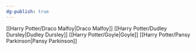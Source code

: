 ```yaml
---
dg-publish: true
---
```

[[Harry Potter/Draco Malfoy\|Draco Malfoy]]
[[Harry Potter/Dudley Dursley\|Dudley Dursley]]
[[Harry Potter/Goyle\|Goyle]]
[[Harry Potter/Pansy Parkinson\|Pansy Parkinson]]
